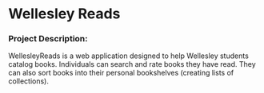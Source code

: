 # Wellesley Reads
### Project Description: 
WellesleyReads is a web application designed to help Wellesley students catalog books. Individuals can search and rate books they have read. They can also sort books into their personal bookshelves (creating lists of collections).
